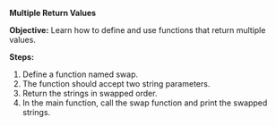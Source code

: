 **Multiple Return Values**

**Objective:** Learn how to define and use functions that return multiple values.

**Steps:**

1. Define a function named swap.
2. The function should accept two string parameters.
3. Return the strings in swapped order.
4. In the main function, call the swap function and print the swapped strings.